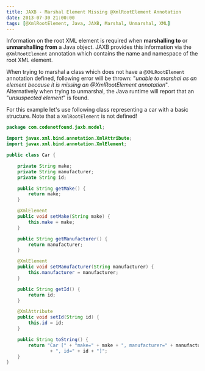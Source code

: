 ```yaml
---
title: JAXB - Marshal Element Missing @XmlRootElement Annotation
date: 2013-07-30 21:00:00
tags: [@XmlRootElement, Java, JAXB, Marshal, Unmarshal, XML]
---
```

Information on the root XML element is required when **marshalling to** or **unmarshalling from** a Java object. JAXB provides this information via the `@XmlRootElement` annotation which contains the name and namespace of the root XML element.

When trying to marshal a class which does not have a `@XMLRootElement` annotation defined, following error will be thrown: "*unable to marshal as an element because it is missing an @XmlRootElement annotation*". Alternatively when trying to unmarshal, the Java runtime will report that an "*unsuspected element*" is found.

For this example let's use following class representing a car with a basic structure. Note that a `XmlRootElement` is not defined!

~~~ java
package com.codenotfound.jaxb.model;

import javax.xml.bind.annotation.XmlAttribute;
import javax.xml.bind.annotation.XmlElement;

public class Car {

    private String make;
    private String manufacturer;
    private String id;

    public String getMake() {
        return make;
    }

    @XmlElement
    public void setMake(String make) {
        this.make = make;
    }

    public String getManufacturer() {
        return manufacturer;
    }

    @XmlElement
    public void setManufacturer(String manufacturer) {
        this.manufacturer = manufacturer;
    }

    public String getId() {
        return id;
    }

    @XmlAttribute
    public void setId(String id) {
        this.id = id;
    }

    public String toString() {
        return "Car [" + "make=" + make + ", manufacturer=" + manufacturer
                + ", id=" + id + "]";
    }
}
~~~